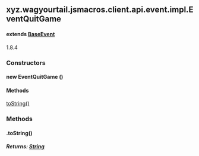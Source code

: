 

xyz.wagyourtail.jsmacros.client.api.event.impl.EventQuitGame
------------------------------------------------------------

#### extends [BaseEvent](1.9.2/xyz/wagyourtail/jsmacros/core/event/BaseEvent.html)

1.8.4

### Constructors

#### new EventQuitGame ()




#### Methods

[toString()](#toString-)



### Methods

#### .toString()


##### Returns: [String](https://docs.oracle.com/javase/8/docs/api/index.html?java/lang/String.html)




